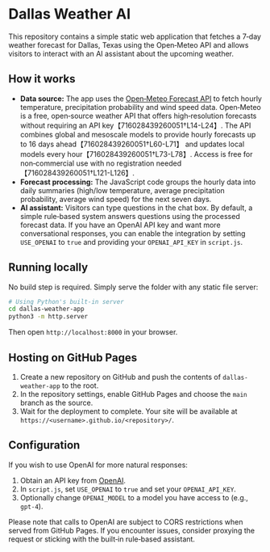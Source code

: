 # Dallas Weather AI

This repository contains a simple static web application that fetches a 7‑day weather forecast for Dallas, Texas using the Open‑Meteo API and allows visitors to interact with an AI assistant about the upcoming weather.

## How it works

- **Data source:** The app uses the [Open‑Meteo Forecast API](https://open-meteo.com/) to fetch hourly temperature, precipitation probability and wind speed data. Open‑Meteo is a free, open‑source weather API that offers high‑resolution forecasts without requiring an API key【716028439260051†L14-L24】. The API combines global and mesoscale models to provide hourly forecasts up to 16 days ahead【716028439260051†L60-L71】 and updates local models every hour【716028439260051†L73-L78】. Access is free for non‑commercial use with no registration needed【716028439260051†L121-L126】.
- **Forecast processing:** The JavaScript code groups the hourly data into daily summaries (high/low temperature, average precipitation probability, average wind speed) for the next seven days.
- **AI assistant:** Visitors can type questions in the chat box. By default, a simple rule‑based system answers questions using the processed forecast data. If you have an OpenAI API key and want more conversational responses, you can enable the integration by setting `USE_OPENAI` to `true` and providing your `OPENAI_API_KEY` in `script.js`.

## Running locally

No build step is required. Simply serve the folder with any static file server:

```bash
# Using Python's built‑in server
cd dallas-weather-app
python3 -m http.server
```

Then open `http://localhost:8000` in your browser.

## Hosting on GitHub Pages

1. Create a new repository on GitHub and push the contents of `dallas-weather-app` to the root.
2. In the repository settings, enable GitHub Pages and choose the `main` branch as the source.
3. Wait for the deployment to complete. Your site will be available at `https://<username>.github.io/<repository>/`.

## Configuration

If you wish to use OpenAI for more natural responses:

1. Obtain an API key from [OpenAI](https://platform.openai.com/).
2. In `script.js`, set `USE_OPENAI` to `true` and set your `OPENAI_API_KEY`.
3. Optionally change `OPENAI_MODEL` to a model you have access to (e.g., `gpt-4`).

Please note that calls to OpenAI are subject to CORS restrictions when served from GitHub Pages. If you encounter issues, consider proxying the request or sticking with the built‑in rule‑based assistant.
